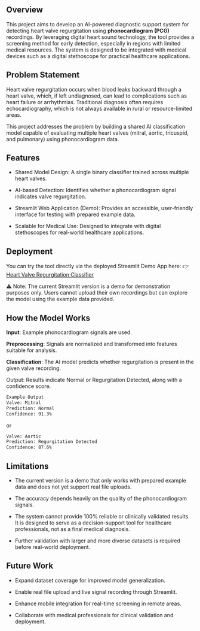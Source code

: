 ## Overview

This project aims to develop an AI-powered diagnostic support system for detecting heart valve regurgitation using **phonocardiogram (PCG)** recordings. By leveraging digital heart sound technology, the tool provides a screening method for early detection, especially in regions with limited medical resources. The system is designed to be integrated with medical devices such as a digital stethoscope for practical healthcare applications.

## Problem Statement

Heart valve regurgitation occurs when blood leaks backward through a heart valve, which, if left undiagnosed, can lead to complications such as heart failure or arrhythmias. Traditional diagnosis often requires echocardiography, which is not always available in rural or resource-limited areas.

This project addresses the problem by building a shared AI classification model capable of evaluating multiple heart valves (mitral, aortic, tricuspid, and pulmonary) using phonocardiogram data.

## Features

- Shared Model Design: A single binary classifier trained across multiple heart valves.

- AI-based Detection: Identifies whether a phonocardiogram signal indicates valve regurgitation.

- Streamlit Web Application (Demo): Provides an accessible, user-friendly interface for testing with prepared example data.

- Scalable for Medical Use: Designed to integrate with digital stethoscopes for real-world healthcare applications.

## Deployment

You can try the tool directly via the deployed Streamlit Demo App here:
👉 [Heart Valve Regurgitation Classifier](https://binary-classification-of-heart-valve-regurgitation-zjfe6sgsybs.streamlit.app/)

⚠️ Note: The current Streamlit version is a demo for demonstration purposes only.
Users cannot upload their own recordings but can explore the model using the example data provided.

## How the Model Works

**Input**: Example phonocardiogram signals are used.

**Preprocessing**: Signals are normalized and transformed into features suitable for analysis.

**Classification**: The AI model predicts whether regurgitation is present in the given valve recording.

Output: Results indicate Normal or Regurgitation Detected, along with a confidence score.
```bash
Example Output
Valve: Mitral
Prediction: Normal
Confidence: 91.3%
```

or
```bash
Valve: Aortic
Prediction: Regurgitation Detected
Confidence: 87.6%
```
## Limitations

- The current version is a demo that only works with prepared example data and does not yet support real file uploads.

- The accuracy depends heavily on the quality of the phonocardiogram signals.

- The system cannot provide 100% reliable or clinically validated results. It is designed to serve as a decision-support tool for healthcare professionals, not as a final medical diagnosis.

- Further validation with larger and more diverse datasets is required before real-world deployment.

## Future Work

- Expand dataset coverage for improved model generalization.

- Enable real file upload and live signal recording through Streamlit.

- Enhance mobile integration for real-time screening in remote areas.

- Collaborate with medical professionals for clinical validation and deployment.
